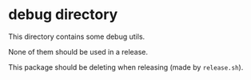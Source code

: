 # debug directory
This directory contains some debug utils. 

None of them should be used in a release.

This package should be deleting when releasing (made by `release.sh`).
